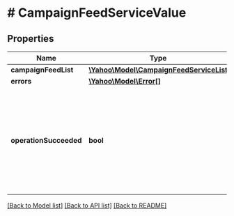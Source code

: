 # # CampaignFeedServiceValue

## Properties

Name | Type | Description | Notes
------------ | ------------- | ------------- | -------------
**campaignFeedList** | [**\Yahoo\Model\CampaignFeedServiceList**](CampaignFeedServiceList.md) |  | [optional] 
**errors** | [**\Yahoo\Model\Error[]**](Error.md) |  | [optional] 
**operationSucceeded** | **bool** | &lt;div lang&#x3D;\&quot;ja\&quot;&gt;処理結果です。trueの場合は、処理は成功しました。falseの場合は処理が失敗しています。&lt;/div&gt;&lt;div lang&#x3D;\&quot;en\&quot;&gt;The process results. If true, the process succeeded. If false, the process failed.&lt;/div&gt; | [optional] 

[[Back to Model list]](../../README.md#documentation-for-models) [[Back to API list]](../../README.md#documentation-for-api-endpoints) [[Back to README]](../../README.md)


